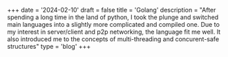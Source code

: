 +++
date = '2024-02-10'
draft = false
title = 'Golang'
description = "After spending a long time in the land of python, I took the plunge and switched main languages into a slightly more complicated and compiled one. Due to my interest in server/client and p2p networking, the language fit me well. It also introduced me to the concepts of multi-threading and concurent-safe structures"
type = 'blog'
+++